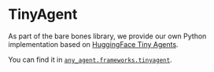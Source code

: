 # TinyAgent

As part of the bare bones library, we provide our own Python implementation based on [HuggingFace Tiny Agents](https://huggingface.co/blog/tiny-agents).

You can find it in [`any_agent.frameworks.tinyagent`](https://github.com/mozilla-ai/any-agent/blob/main/src/any_agent/frameworks/tinyagent.py).
